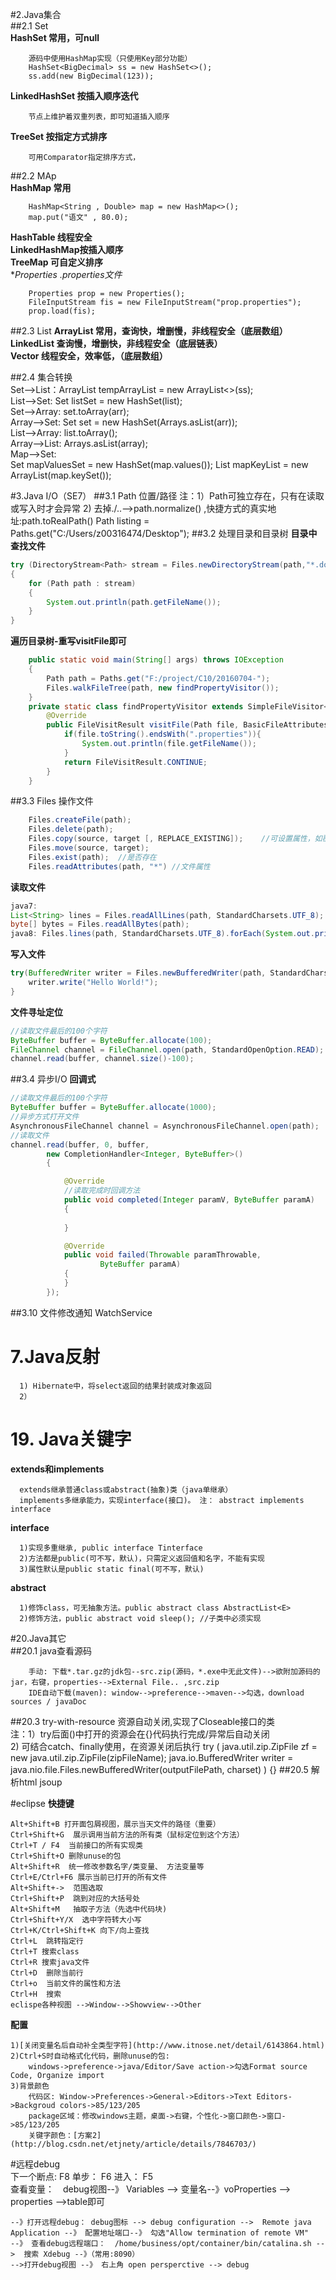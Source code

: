 #2.Java集合  
##2.1 Set  
**HashSet 常用，可null**
```
	源码中使用HashMap实现（只使用Key部分功能）  
	HashSet<BigDecimal> ss = new HashSet<>();  
	ss.add(new BigDecimal(123));  
```
**LinkedHashSet 按插入顺序迭代**  
```
	节点上维护着双重列表，即可知道插入顺序  
```
**TreeSet 按指定方式排序** 
```
	可用Comparator指定排序方式，  
```
##2.2 MAp  
**HashMap 常用**
```
	HashMap<String , Double> map = new HashMap<>(); 
	map.put("语文" , 80.0);
```
**HashTable 线程安全**  
**LinkedHashMap按插入顺序**  
**TreeMap 可自定义排序**  
**Properties *.properties文件**  
```
	Properties prop = new Properties(); 
	FileInputStream fis = new FileInputStream("prop.properties");
	prop.load(fis); 
 ``` 
##2.3 List
**ArrayList 常用，查询快，增删慢，非线程安全（底层数组）**  
**LinkedList 查询慢，增删快，非线程安全（底层链表）**  
**Vector 线程安全，效率低，（底层数组）**  

##2.4 集合转换  
    Set-->List：ArrayList<BigDecimal> tempArrayList = new ArrayList<>(ss);  
    List-->Set: Set<String> listSet = new HashSet<String>(list);  
    Set-->Array: set.toArray(arr);  
    Array-->Set: Set<String> set = new HashSet<String>(Arrays.asList(arr));  
    List-->Array: list.toArray();  
    Array-->List: Arrays.asList(array);  
    Map-->Set:  
        Set<String> mapValuesSet = new HashSet<String>(map.values()); 
        List<String> mapKeyList = new ArrayList<String>(map.keySet()); 

#3.Java I/O（SE7）
##3.1 Path 位置/路径
    注：1）Path可独立存在，只有在读取或写入时才会异常
        2) 去掉./..-->path.normalize() ,快捷方式的真实地址:path.toRealPath()
    Path listing = Paths.get("C:/Users/z00316474/Desktop");
##3.2 处理目录和目录树
**目录中查找文件**
```java
try (DirectoryStream<Path> stream = Files.newDirectoryStream(path,"*.doc"))
{
	for (Path path : stream)
	{
		System.out.println(path.getFileName());
	}
}
```
**遍历目录树-重写visitFile即可**
```java
    public static void main(String[] args) throws IOException
    {
        Path path = Paths.get("F:/project/C10/20160704-");
        Files.walkFileTree(path, new findPropertyVisitor());
    }
    private static class findPropertyVisitor extends SimpleFileVisitor<Path>{
        @Override
        public FileVisitResult visitFile(Path file, BasicFileAttributes attributes){
            if(file.toString().endsWith(".properties")){
                System.out.println(file.getFileName());
            }
            return FileVisitResult.CONTINUE;
        }
    }
```
##3.3 Files 操作文件
```java
    Files.createFile(path);
    Files.delete(path);
    Files.copy(source, target [, REPLACE_EXISTING]);    //可设置属性，如覆盖已有文件
    Files.move(source, target);
    Files.exist(path);  //是否存在
    Files.readAttributes(path, "*") //文件属性
```
**读取文件**
```java
java7:
List<String> lines = Files.readAllLines(path, StandardCharsets.UTF_8);
byte[] bytes = Files.readAllBytes(path);  
java8: Files.lines(path, StandardCharsets.UTF_8).forEach(System.out.println);	//流式打开，内存占用小  
```
**写入文件**
```java
try(BufferedWriter writer = Files.newBufferedWriter(path, StandardCharsets.UTF_8, StandardOpenOption.WRITE)){
    writer.write("Hello World!");
}
```
**文件寻址定位**
```java
//读取文件最后的100个字符
ByteBuffer buffer = ByteBuffer.allocate(100);
FileChannel channel = FileChannel.open(path, StandardOpenOption.READ);
channel.read(buffer, channel.size()-100);
```
##3.4 异步I/O
**回调式**
```java
//读取文件最后的100个字符
ByteBuffer buffer = ByteBuffer.allocate(1000);
//异步方式打开文件
AsynchronousFileChannel channel = AsynchronousFileChannel.open(path);
//读取文件
channel.read(buffer, 0, buffer,
        new CompletionHandler<Integer, ByteBuffer>()
        {

            @Override
            //读取完成时回调方法
            public void completed(Integer paramV, ByteBuffer paramA)
            {
                
            }

            @Override
            public void failed(Throwable paramThrowable,
                    ByteBuffer paramA)
            {
            }
        });
```


##3.10 文件修改通知 WatchService

# 7.Java反射
```
  1) Hibernate中，将select返回的结果封装成对象返回
  2）
```
# 19. Java关键字
**extends和implements**  
```
  extends继承普通class或abstract(抽象)类（java单继承）
  implements多继承能力，实现interface(接口)。 注： abstract implements interface  
```
**interface**
```
  1)实现多重继承, public interface Tinterface 
  2)方法都是public(可不写，默认)，只需定义返回值和名字，不能有实现
  3)属性默认是public static final(可不写，默认)
```
**abstract**
```
  1)修饰class，可无抽象方法。public abstract class AbstractList<E>
  2)修饰方法，public abstract void sleep(); //子类中必须实现
```


#20.Java其它  
##20.1 java查看源码  
```
    手动: 下载*.tar.gz的jdk包--src.zip(源码，*.exe中无此文件)-->欲附加源码的jar，右键，properties-->External File.. ,src.zip  
    IDE自动下载(maven): window-->preference-->maven-->勾选，download  sources / javaDoc  
```
##20.3 try-with-resource 资源自动关闭,实现了Closeable接口的类    
    注：1）try后面()中打开的资源会在{}代码执行完成/异常后自动关闭  
        2) 可结合catch、finally使用，在资源关闭后执行
    try (
      java.util.zip.ZipFile zf = new java.util.zip.ZipFile(zipFileName);
      java.io.BufferedWriter writer = java.nio.file.Files.newBufferedWriter(outputFilePath, charset)
    ) {}
##20.5 解析html jsoup  

#eclipse
**快捷键** 
```
Alt+Shift+B 打开面包屑视图，展示当天文件的路径（重要）  
Ctrl+Shift+G  展示调用当前方法的所有类（鼠标定位到这个方法） 
Ctrl+T / F4  当前接口的所有实现类
Ctrl+Shift+O 删除unuse的包
Alt+Shift+R  统一修改参数名字/类变量、 方法变量等  
Ctrl+E/Ctrl+F6 展示当前已打开的所有文件  
Alt+Shift+->  范围选取  
Ctrl+Shift+P  跳到对应的大括号处  
Alt+Shift+M   抽取子方法（先选中代码块)  
Ctrl+Shift+Y/X  选中字符转大小写  
Ctrl+K/Ctrl+Shift+K 向下/向上查找  
Ctrl+L  跳转指定行  
Ctrl+T 搜索class  
Ctrl+R 搜索java文件  
Ctrl+D  删除当前行  
Ctrl+o  当前文件的属性和方法  
Ctrl+H  搜索  
eclispe各种视图 -->Window-->Showview-->Other  
``` 
**配置** 
```
1)[关闭变量名后自动补全类型字符](http://www.itnose.net/detail/6143864.html)  
2)Ctrl+S时自动格式化代码，删除unuse的包:  
	windows->preference->java/Editor/Save action->勾选Format source Code, Organize import  
3)背景颜色  
	代码区: Window->Preferences->General->Editors->Text Editors->Backgroud colors->85/123/205  
	package区域：修改windows主题，桌面->右键，个性化->窗口颜色->窗口->85/123/205  
	关键字颜色：[方案2](http://blog.csdn.net/etjnety/article/details/7846703/)  
```



#远程debug  
    下一个断点: F8  单步： F6	  进入： F5  
    查看变量：　debug视图--》 Variables --> 变量名--》voProperties --> properties -->table即可  

    --》打开远程debug： debug图标 --> debug configuration -->  Remote java Application --》 配置地址端口--》 勾选"Allow termination of remote VM"
    --》 查看debug远程端口：  /home/business/opt/container/bin/catalina.sh -->  搜索 Xdebug --》（常用:8090）
    -->打开debug视图 --》 右上角 open persperctive --> debug
